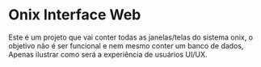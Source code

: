 # Onix Interface Web

Este é um projeto que vai conter todas as janelas/telas do sistema onix, o objetivo não é ser funcional e nem mesmo conter um banco de dados, Apenas ilustrar como será a experiência de usuários UI/UX.

